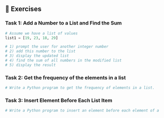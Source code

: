 ## 📝 Exercises

### Task 1: Add a Number to a List and Find the Sum
```python
# Assume we have a list of values
list1 = [19, 23, 18, 29]

# 1) prompt the user for another integer number
# 2) add this number to the list
# 3) display the updated list
# 4) find the sum of all numbers in the modified list
# 5) display the result
```
### Task 2: Get the frequency of the elements in a list
```python
# Write a Python program to get the frequency of elements in a list.
```

### Task 3: Insert Element Before Each List Item
```python
# Write a Python program to insert an element before each element of a list.
```